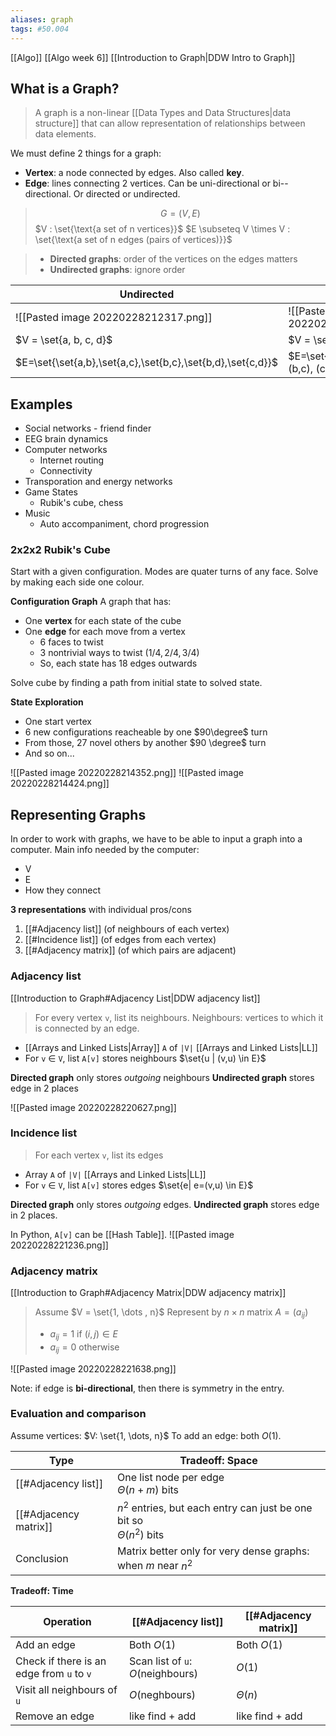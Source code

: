 ```yaml
---
aliases: graph
tags: #50.004
---
```

[[Algo]]
[[Algo week 6]]
[[Introduction to Graph|DDW Intro to Graph]]

## What is a Graph?
> A graph is a non-linear [[Data Types and Data Structures|data structure]] that can allow representation of relationships between data elements.

We must define 2 things for a graph:
- **Vertex**: a node connected by edges. Also called **key**.
- **Edge**: lines connecting 2 vertices. Can be uni-directional or bi--directional. Or directed or undirected.

> $$G = (V, E)$$
> $V :  \set{\text{a set of n vertices}}$
> $E \subseteq V \times V : \set{\text{a set of n edges (pairs of vertices)}}$

> - **Directed graphs**: order of the vertices on the edges matters
> - **Undirected graphs**: ignore order

| Undirected                                                  | Directed                             |
| ----------------------------------------------------------- | ------------------------------------ |
| ![[Pasted image 20220228212317.png]]                        | ![[Pasted image 20220228212335.png]] |
| $V = \set{a, b, c, d}$                                      | $V = \set{a, b, c}$                  |
| $E=\set{\set{a,b},\set{a,c},\set{b,c},\set{b,d},\set{c,d}}$ | $E=\set{(a,c), (a,b), (b,c), (c,b)}$ |

## Examples
- Social networks - friend finder
- EEG brain dynamics
- Computer networks
	- Internet routing
	- Connectivity
- Transporation and energy networks
- Game States
	- Rubik's cube, chess
- Music
	- Auto accompaniment, chord progression

### 2x2x2 Rubik's Cube
Start with a given configuration.
Modes are quater turns of any face.
Solve by making each side one colour.

**Configuration Graph**
A graph that has:
- One **vertex** for each state of the cube
- One **edge** for each move from a vertex
	- 6 faces to twist
	- 3 nontrivial ways to twist $(1/4, 2/4, 3/4)$
	- So, each state has $18$ edges outwards

Solve cube by finding a path from initial state to solved state.

**State Exploration**
- One start vertex
- 6 new configurations reacheable by one $90\degree$ turn
- From those, 27 novel others by another $90 \degree$ turn
- And so on...

![[Pasted image 20220228214352.png]]
![[Pasted image 20220228214424.png]]

## Representing Graphs
In order to work with graphs, we have to be able to input a graph into a computer.
Main info needed by the computer:
- V
- E
- How they connect

**3 representations** with individual pros/cons
1. [[#Adjacency list]] (of neighbours of each vertex)
2. [[#Incidence list]] (of edges from each vertex)
3. [[#Adjacency matrix]] (of which pairs are adjacent)

### Adjacency list
[[Introduction to Graph#Adjacency List|DDW adjacency list]]
> For every vertex `v`, list its neighbours.
> Neighbours: vertices to which it is connected by an edge.

- [[Arrays and Linked Lists|Array]] `A` of `|V|` [[Arrays and Linked Lists|LL]]
- For `v` $\in$ `V`, list `A[v]` stores neighbours $\set{u | (v,u) \in E}$

**Directed graph** only stores *outgoing* neighbours
**Undirected graph** stores edge in 2 places

![[Pasted image 20220228220627.png]]

### Incidence list
> For each vertex `v`, list its edges

- Array `A` of `|V|` [[Arrays and Linked Lists|LL]]
- For `v` $\in$ `V`, list `A[v]` stores edges $\set{e| e=(v,u) \in E}$

**Directed graph** only stores *outgoing* edges.
**Undirected graph** stores edge in 2 places.

In Python, `A[v]` can be [[Hash Table]].
![[Pasted image 20220228221236.png]]

### Adjacency matrix
[[Introduction to Graph#Adjacency Matrix|DDW adjacency matrix]]
> Assume $V = \set{1, \dots , n}$
> Represent by $n \times n$ matrix $A = (a_{ij})$
> - $a_{ij} = 1$ if $(i, j) \in E$
> - $a_{ij} = 0$ otherwise

![[Pasted image 20220228221638.png]]

Note: if edge is **bi-directional**, then there is symmetry in the entry.

### Evaluation and comparison
Assume vertices: $V: \set{1, \dots, n}$
To add an edge: both $O(1)$.

| Type                  | Tradeoff: Space                                                                                   |
| --------------------- | ------------------------------------------------------------------------------------------------- |
| [[#Adjacency list]]   | One list node per edge <br>                      $\Theta(n+m)$ bits                               |
| [[#Adjacency matrix]] | $n^2$ entries, but each entry can just be one bit so <br>                      $\Theta(n^2)$ bits |
| Conclusion            | Matrix better only for very dense graphs: when $m$ near $n^2$                                     |

**Tradeoff: Time**

| Operation                                 | [[#Adjacency list]]                      | [[#Adjacency matrix]] |
| ----------------------------------------- | ---------------------------------------- | --------------------- |
| Add an edge                               | Both $O(1)$                              | Both $O(1)$           |
| Check if there is an edge from `u` to `v` | Scan list of `u`: $O(\text{neighbours})$ | $O(1)$                |
| Visit all neighbours of `u`               | $O(\text{neghbours})$                    | $\Theta(n)$           |
| Remove an edge                            | like find + add                          | like find + add       |

